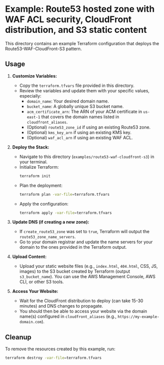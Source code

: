 # Example: Route53 hosted zone with WAF ACL security, CloudFront distribution, and S3 static content

This directory contains an example Terraform configuration that deploys the Route53-WAF-CloudFront-S3 pattern.

## Usage

1.  **Customize Variables:**
    *   Copy the `terraform.tfvars` file provided in this directory.
    *   Review the variables and update them with your specific values, especially:
        *   `domain_name`: Your desired domain name.
        *   `bucket_name`: A globally unique S3 bucket name.
        *   `acm_certificate_arn`: The ARN of your ACM certificate in `us-east-1` that covers the domain names listed in `cloudfront_aliases`.
        *   (Optional) `route53_zone_id` if using an existing Route53 zone.
        *   (Optional) `kms_key_arn` if using an existing KMS key.
        *   (Optional) `waf_acl_arn` if using an existing WAF ACL.

2.  **Deploy the Stack:**
    *   Navigate to this directory (`examples/route53-waf-cloudfront-s3`) in your terminal.
    *   Initialize Terraform:
        ```bash
        terraform init
        ```
    *   Plan the deployment:
        ```bash
        terraform plan -var-file=terraform.tfvars
        ```
    *   Apply the configuration:
        ```bash
        terraform apply -var-file=terraform.tfvars
        ```

3.  **Update DNS (if creating a new zone):**
    *   If `create_route53_zone` was set to `true`, Terraform will output the `route53_zone_name_servers`.
    *   Go to your domain registrar and update the name servers for your domain to the ones provided in the Terraform output.

4.  **Upload Content:**
    *   Upload your static website files (e.g., `index.html`, `404.html`, CSS, JS, images) to the S3 bucket created by Terraform (output `s3_bucket_name`). You can use the AWS Management Console, AWS CLI, or other S3 tools.

5.  **Access Your Website:**
    *   Wait for the CloudFront distribution to deploy (can take 15-30 minutes) and DNS changes to propagate.
    *   You should then be able to access your website via the domain name(s) configured in `cloudfront_aliases` (e.g., `https://my-example-domain.com`).

## Cleanup

To remove the resources created by this example, run:

```bash
terraform destroy -var-file=terraform.tfvars
``` 